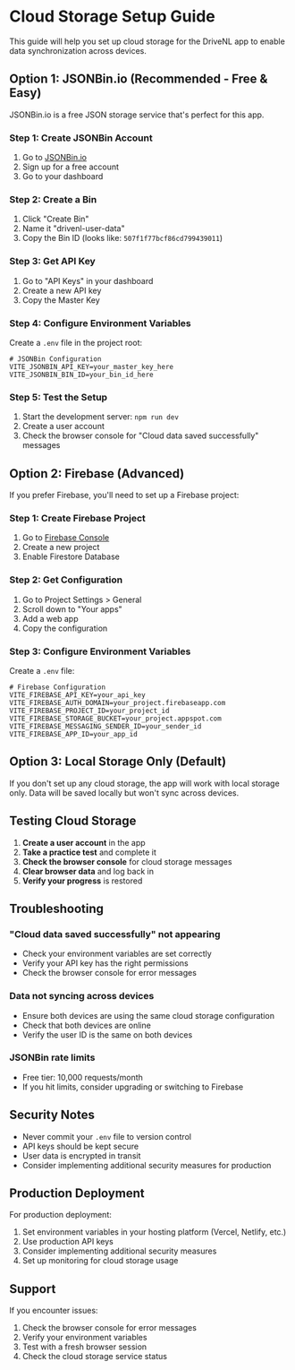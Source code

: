 # Cloud Storage Setup Guide

This guide will help you set up cloud storage for the DriveNL app to enable data synchronization across devices.

## Option 1: JSONBin.io (Recommended - Free & Easy)

JSONBin.io is a free JSON storage service that's perfect for this app.

### Step 1: Create JSONBin Account
1. Go to [JSONBin.io](https://jsonbin.io/)
2. Sign up for a free account
3. Go to your dashboard

### Step 2: Create a Bin
1. Click "Create Bin"
2. Name it "drivenl-user-data"
3. Copy the Bin ID (looks like: `507f1f77bcf86cd799439011`)

### Step 3: Get API Key
1. Go to "API Keys" in your dashboard
2. Create a new API key
3. Copy the Master Key

### Step 4: Configure Environment Variables
Create a `.env` file in the project root:

```env
# JSONBin Configuration
VITE_JSONBIN_API_KEY=your_master_key_here
VITE_JSONBIN_BIN_ID=your_bin_id_here
```

### Step 5: Test the Setup
1. Start the development server: `npm run dev`
2. Create a user account
3. Check the browser console for "Cloud data saved successfully" messages

## Option 2: Firebase (Advanced)

If you prefer Firebase, you'll need to set up a Firebase project:

### Step 1: Create Firebase Project
1. Go to [Firebase Console](https://console.firebase.google.com/)
2. Create a new project
3. Enable Firestore Database

### Step 2: Get Configuration
1. Go to Project Settings > General
2. Scroll down to "Your apps"
3. Add a web app
4. Copy the configuration

### Step 3: Configure Environment Variables
Create a `.env` file:

```env
# Firebase Configuration
VITE_FIREBASE_API_KEY=your_api_key
VITE_FIREBASE_AUTH_DOMAIN=your_project.firebaseapp.com
VITE_FIREBASE_PROJECT_ID=your_project_id
VITE_FIREBASE_STORAGE_BUCKET=your_project.appspot.com
VITE_FIREBASE_MESSAGING_SENDER_ID=your_sender_id
VITE_FIREBASE_APP_ID=your_app_id
```

## Option 3: Local Storage Only (Default)

If you don't set up any cloud storage, the app will work with local storage only. Data will be saved locally but won't sync across devices.

## Testing Cloud Storage

1. **Create a user account** in the app
2. **Take a practice test** and complete it
3. **Check the browser console** for cloud storage messages
4. **Clear browser data** and log back in
5. **Verify your progress** is restored

## Troubleshooting

### "Cloud data saved successfully" not appearing
- Check your environment variables are set correctly
- Verify your API key has the right permissions
- Check the browser console for error messages

### Data not syncing across devices
- Ensure both devices are using the same cloud storage configuration
- Check that both devices are online
- Verify the user ID is the same on both devices

### JSONBin rate limits
- Free tier: 10,000 requests/month
- If you hit limits, consider upgrading or switching to Firebase

## Security Notes

- Never commit your `.env` file to version control
- API keys should be kept secure
- User data is encrypted in transit
- Consider implementing additional security measures for production

## Production Deployment

For production deployment:

1. Set environment variables in your hosting platform (Vercel, Netlify, etc.)
2. Use production API keys
3. Consider implementing additional security measures
4. Set up monitoring for cloud storage usage

## Support

If you encounter issues:
1. Check the browser console for error messages
2. Verify your environment variables
3. Test with a fresh browser session
4. Check the cloud storage service status
